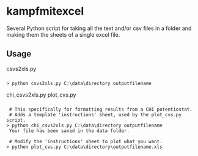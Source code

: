 # kampfmitexcel

Several Python script for taking all the text and/or csv files in a folder and making them the sheets of a single excel file.  


## Usage

csvs2xls.py
###
	> python csvs2xls.py C:\data\directory outputfilename
	
chi_csvs2xls.py
plot_cvs.py
###
     # This specifically for formatting results from a CHI potentiostat.
     # Adds a template 'instructions' sheet, used by the plot_cvs.py script.
	> python chi_csvs2xls.py C:\data\directory outputfilename	 
     Your file has been saved in the data folder.

     # Modify the 'instructions' sheet to plot what you want.
	> python plot_cvs.py C:\data\directory\outputfilename.xls	



	

